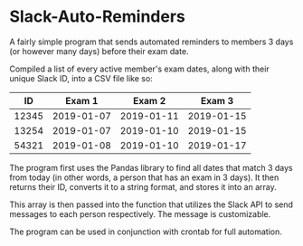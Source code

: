 # Slack-Auto-Reminders
A fairly simple program that sends automated reminders to members 3 days (or however many days) before their exam date.

Compiled a list of every active member's exam dates, along with their unique Slack ID, into a CSV file like so:

| ID     | Exam 1      | Exam 2      | Exam 3      |
|------- |------------ |------------ | ------------|
| 12345  | 2019-01-07  | 2019-01-11  | 2019-01-15  |
| 13254  | 2019-01-07  | 2019-01-10  | 2019-01-15  |
| 54321  | 2019-01-08  | 2019-01-10  | 2019-01-17  |

The program first uses the Pandas library to find all dates that match 3 days from today (in other words, a person that has an exam in 3 days). It then returns their ID, converts it to a string format, and stores it into an array.

This array is then passed into the function that utilizes the Slack API to send messages to each person respectively. The message is customizable.

The program can be used in conjunction with crontab for full automation.
